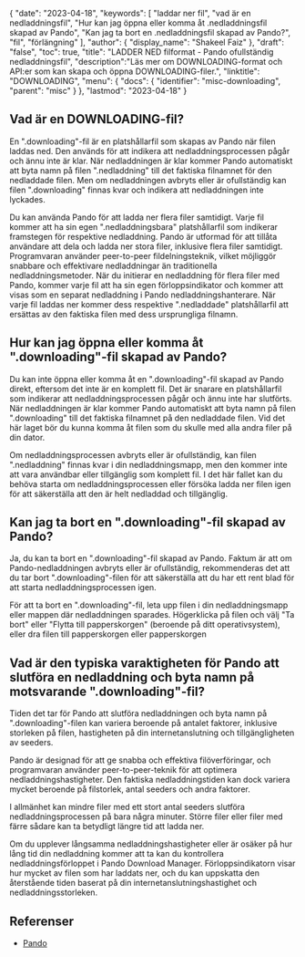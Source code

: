 {
"date": "2023-04-18",
  "keywords": [
"laddar ner fil",
"vad är en nedladdningsfil",
"Hur kan jag öppna eller komma åt .nedladdningsfil skapad av Pando",
"Kan jag ta bort en .nedladdningsfil skapad av Pando?",
"fil",
"förlängning"
],
  "author": {
"display_name": "Shakeel Faiz"
},
"draft": "false",
"toc": true,
"title": "LADDER NED filformat - Pando ofullständig nedladdningsfil",
  "description":"Läs mer om DOWNLOADING-format och API:er som kan skapa och öppna DOWNLOADING-filer.",
  "linktitle": "DOWNLOADING",
  "menu": {
    "docs": {
      "identifier": "misc-downloading",
      "parent": "misc"
}
},
"lastmod": "2023-04-18"
}

## Vad är en DOWNLOADING-fil?

En ".downloading"-fil är en platshållarfil som skapas av Pando när filen laddas ned. Den används för att indikera att nedladdningsprocessen pågår och ännu inte är klar. När nedladdningen är klar kommer Pando automatiskt att byta namn på filen ".nedladdning" till det faktiska filnamnet för den nedladdade filen. Men om nedladdningen avbryts eller är ofullständig kan filen ".downloading" finnas kvar och indikera att nedladdningen inte lyckades.

Du kan använda Pando för att ladda ner flera filer samtidigt. Varje fil kommer att ha sin egen ".nedladdningsbara" platshållarfil som indikerar framstegen för respektive nedladdning. Pando är utformad för att tillåta användare att dela och ladda ner stora filer, inklusive flera filer samtidigt. Programvaran använder peer-to-peer fildelningsteknik, vilket möjliggör snabbare och effektivare nedladdningar än traditionella nedladdningsmetoder. När du initierar en nedladdning för flera filer med Pando, kommer varje fil att ha sin egen förloppsindikator och kommer att visas som en separat nedladdning i Pando nedladdningshanterare. När varje fil laddas ner kommer dess respektive ".nedladdade" platshållarfil att ersättas av den faktiska filen med dess ursprungliga filnamn.

## Hur kan jag öppna eller komma åt ".downloading"-fil skapad av Pando?

Du kan inte öppna eller komma åt en ".downloading"-fil skapad av Pando direkt, eftersom det inte är en komplett fil. Det är snarare en platshållarfil som indikerar att nedladdningsprocessen pågår och ännu inte har slutförts. När nedladdningen är klar kommer Pando automatiskt att byta namn på filen ".downloading" till det faktiska filnamnet på den nedladdade filen. Vid det här laget bör du kunna komma åt filen som du skulle med alla andra filer på din dator.

Om nedladdningsprocessen avbryts eller är ofullständig, kan filen ".nedladdning" finnas kvar i din nedladdningsmapp, men den kommer inte att vara användbar eller tillgänglig som komplett fil. I det här fallet kan du behöva starta om nedladdningsprocessen eller försöka ladda ner filen igen för att säkerställa att den är helt nedladdad och tillgänglig.

## Kan jag ta bort en ".downloading"-fil skapad av Pando?

Ja, du kan ta bort en ".downloading"-fil skapad av Pando. Faktum är att om Pando-nedladdningen avbryts eller är ofullständig, rekommenderas det att du tar bort ".downloading"-filen för att säkerställa att du har ett rent blad för att starta nedladdningsprocessen igen.

För att ta bort en ".downloading"-fil, leta upp filen i din nedladdningsmapp eller mappen där nedladdningen sparades. Högerklicka på filen och välj "Ta bort" eller "Flytta till papperskorgen" (beroende på ditt operativsystem), eller dra filen till papperskorgen eller papperskorgen

## Vad är den typiska varaktigheten för Pando att slutföra en nedladdning och byta namn på motsvarande ".downloading"-fil?

Tiden det tar för Pando att slutföra nedladdningen och byta namn på ".downloading"-filen kan variera beroende på antalet faktorer, inklusive storleken på filen, hastigheten på din internetanslutning och tillgängligheten av seeders.

Pando är designad för att ge snabba och effektiva filöverföringar, och programvaran använder peer-to-peer-teknik för att optimera nedladdningshastigheter. Den faktiska nedladdningstiden kan dock variera mycket beroende på filstorlek, antal seeders och andra faktorer.

I allmänhet kan mindre filer med ett stort antal seeders slutföra nedladdningsprocessen på bara några minuter. Större filer eller filer med färre sådare kan ta betydligt längre tid att ladda ner.

Om du upplever långsamma nedladdningshastigheter eller är osäker på hur lång tid din nedladdning kommer att ta kan du kontrollera nedladdningsförloppet i Pando Download Manager. Förloppsindikatorn visar hur mycket av filen som har laddats ner, och du kan uppskatta den återstående tiden baserat på din internetanslutningshastighet och nedladdningsstorleken.

## Referenser
* [Pando](https://download.cnet.com/Pando/3000-2196_4-10546621.html)

